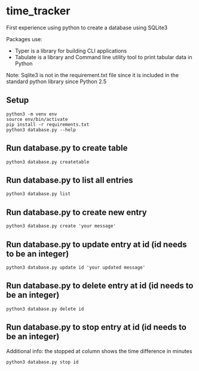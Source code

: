 # time_tracker

First experience using python to create a database using SQLite3

Packages use:

- Typer is a library for building CLI applications
- Tabulate is a library and Command line utility tool to print tabular data in Python

Note: Sqlite3 is not in the requirement.txt file since it is included in the standard python library since Python 2.5

## Setup

```
python3 -m venv env
source env/bin/activate
pip install -r requirements.txt
python3 database.py --help
```

## Run database.py to create table

```
python3 database.py createtable
```

## Run database.py to list all entries

```
python3 database.py list
```

## Run database.py to create new entry

```
python3 database.py create 'your message'
```

## Run database.py to update entry at id (id needs to be an integer)

```
python3 database.py update id 'your updated message'
```

## Run database.py to delete entry at id (id needs to be an integer)

```
python3 database.py delete id
```

## Run database.py to stop entry at id (id needs to be an integer)

Additional info: the stopped at column shows the time difference in minutes

```
python3 database.py stop id
```
